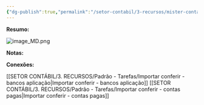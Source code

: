 ```yaml
---
{"dg-publish":true,"permalink":"/setor-contabil/3-recursos/mister-contador/","dgPassFrontmatter":true,"created":"2025-06-16T23:00:19.308-03:00","updated":"2025-07-11T13:51:27.990-03:00"}
---
```



**Resumo:**

![image_MD.png](/img/user/4%20ARQUIVOS/image_MD.png)

**Notas:**





**Conexões:**

[[SETOR CONTÁBIL/3. RECURSOS/Padrão - Tarefas/Importar conferir - bancos aplicação\|Importar conferir - bancos aplicação]]
[[SETOR CONTÁBIL/3. RECURSOS/Padrão - Tarefas/Importar conferir - contas pagas\|Importar conferir - contas pagas]]